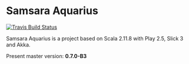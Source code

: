 # Samsara Aquarius

[![Travis Build Status](https://travis-ci.org/sczyh30/samsara-aquarius.svg?branch=master)](https://travis-ci.org/sczyh30/samsara-aquarius)

Samsara Aquarius is a project based on Scala 2.11.8 with Play 2.5, Slick 3 and Akka.

Present master version: **0.7.0-B3**
